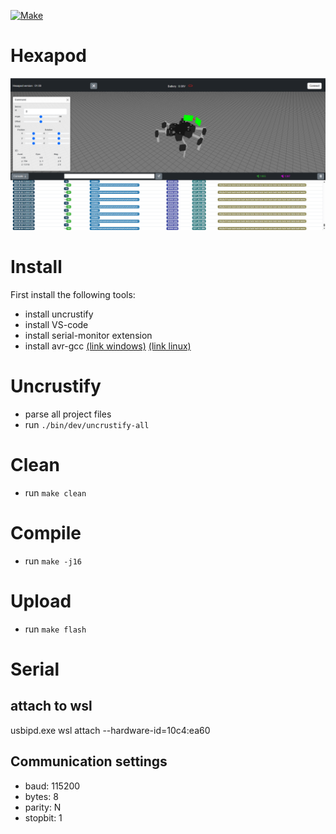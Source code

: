 [![Make](https://github.com/berryerlouis/Hexapodcpp/actions/workflows/build.yaml/badge.svg)](https://github.com/berryerlouis/Hexapodcpp/actions/workflows/build.yaml)
 
 # Hexapod

 ![Hmi](images/HMI.png)

 # Install 
  First install the following tools:
  - install uncrustify
  - install VS-code
  - install serial-monitor extension
  - install avr-gcc [(link windows)](https://ww1.microchip.com/downloads/aemDocuments/documents/DEV/ProductDocuments/SoftwareTools/avr8-gnu-toolchain-3.7.0.1796-win32.any.x86_64.zip) [(link linux)](https://ww1.microchip.com/downloads/aemDocuments/documents/DEV/ProductDocuments/SoftwareTools/avr8-gnu-toolchain-3.7.0.1796-linux.any.x86_64.tar.gz)
 
 # Uncrustify
  - parse all project files
  - run `./bin/dev/uncrustify-all`
 
 # Clean
  - run `make clean`

 # Compile
  - run `make -j16`
 
 # Upload
  - run `make flash`

 # Serial 
 ## attach to wsl
 usbipd.exe wsl attach --hardware-id=10c4:ea60

 ## Communication settings
 - baud: 115200
 - bytes: 8
 - parity: N
 - stopbit: 1

 
